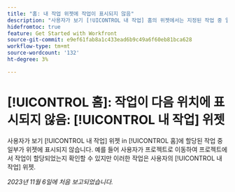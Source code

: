 ```yaml
---
title: "홈: 내 작업 위젯에 작업이 표시되지 않음"
description: "사용자가 보기 [!UICONTROL 내 작업] 홈의 위젯에서는 지정된 작업 중 일부가 위젯에 표시되지 않습니다. 예를 들어 사용자가 프로젝트로 이동하여 프로젝트에서 작업이 할당되었는지 확인할 수 있지만 이러한 작업은 사용자의 [!UICONTROL 내 작업] 위젯."
hidefromtoc: true
feature: Get Started with Workfront
source-git-commit: e9ef61fab8a1c433ead6b9c49a6f60eb81bca628
workflow-type: tm+mt
source-wordcount: '132'
ht-degree: 3%

---
```



# [!UICONTROL 홈]: 작업이 다음 위치에 표시되지 않음: [!UICONTROL 내 작업] 위젯

사용자가 보기 [!UICONTROL 내 작업] 위젯 in [!UICONTROL 홈]에 할당된 작업 중 일부가 위젯에 표시되지 않습니다. 예를 들어 사용자가 프로젝트로 이동하여 프로젝트에서 작업이 할당되었는지 확인할 수 있지만 이러한 작업은 사용자의 [!UICONTROL 내 작업] 위젯.

_2023년 11월 6일에 처음 보고되었습니다._
